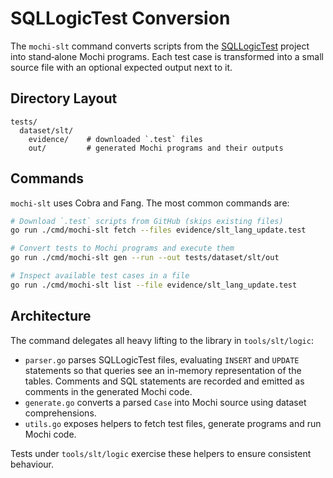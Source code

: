 # SQLLogicTest Conversion

The `mochi-slt` command converts scripts from the
[SQLLogicTest](https://github.com/gregrahn/sqllogictest) project into
stand‑alone Mochi programs.  Each test case is transformed into a small source
file with an optional expected output next to it.

## Directory Layout

```
tests/
  dataset/slt/
    evidence/    # downloaded `.test` files
    out/         # generated Mochi programs and their outputs
```

## Commands

`mochi-slt` uses Cobra and Fang. The most common commands are:

```bash
# Download `.test` scripts from GitHub (skips existing files)
go run ./cmd/mochi-slt fetch --files evidence/slt_lang_update.test

# Convert tests to Mochi programs and execute them
go run ./cmd/mochi-slt gen --run --out tests/dataset/slt/out

# Inspect available test cases in a file
go run ./cmd/mochi-slt list --file evidence/slt_lang_update.test
```

## Architecture

The command delegates all heavy lifting to the library in `tools/slt/logic`:

* `parser.go` parses SQLLogicTest files, evaluating `INSERT` and `UPDATE`
  statements so that queries see an in-memory representation of the tables.
  Comments and SQL statements are recorded and emitted as comments in the
  generated Mochi code.
* `generate.go` converts a parsed `Case` into Mochi source using dataset
  comprehensions.
* `utils.go` exposes helpers to fetch test files, generate programs and run
  Mochi code.

Tests under `tools/slt/logic` exercise these helpers to ensure consistent
behaviour.
